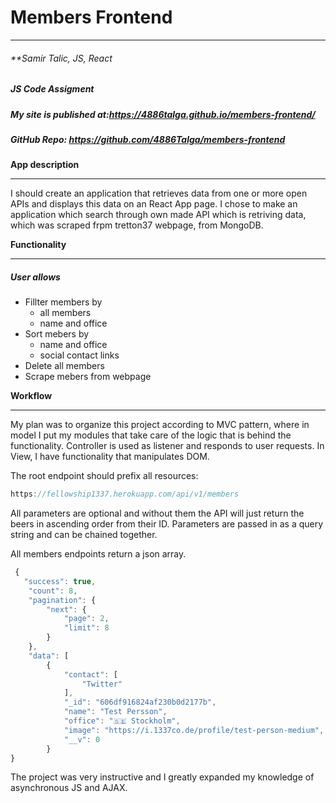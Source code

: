 # Members Frontend

---

###### \*\*Samir Talic, JS, React

##### JS Code Assigment

##### My site is published at:<https://4886talga.github.io/members-frontend/>

##### GitHub Repo: https://github.com/4886Talga/members-frontend

**App description**

---

I should create an application that retrieves data from one or more open APIs and displays this data on an React App page. I chose to make an application which search through own made API which is retriving data, which was scraped frpm tretton37 webpage, from MongoDB.

**Functionality**

---

##### **User allows**

- Fillter members by
  - all members
  - name and office
- Sort mebers by
  - name and office
  - social contact links
- Delete all members
- Scrape mebers from webpage

**Workflow**

---

My plan was to organize this project according to MVC pattern, where in model I put my modules that take care of the logic that is behind the functionality. Controller is used as listener and responds to user requests. In View, I have functionality that manipulates DOM.

The root endpoint should prefix all resources:

```javascript
https://fellowship1337.herokuapp.com/api/v1/members
```

All parameters are optional and without them the API will just return the beers in ascending order from their ID. Parameters are passed in as a query string and can be chained together.

All members endpoints return a json array.

```javascript
 {
   "success": true,
    "count": 8,
    "pagination": {
        "next": {
            "page": 2,
            "limit": 8
        }
    },
    "data": [
        {
            "contact": [
                "Twitter"
            ],
            "_id": "606df916824af230b0d2177b",
            "name": "Test Persson",
            "office": "🇸🇪 Stockholm",
            "image": "https://i.1337co.de/profile/test-person-medium",
            "__v": 0
        }
}
```

The project was very instructive and I greatly expanded my knowledge of asynchronous JS and AJAX.
